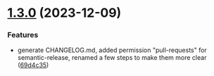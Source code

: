 # [1.3.0](https://github.com/blib-la/runpod-worker-helloworld/compare/1.2.1...1.3.0) (2023-12-09)


### Features

* generate CHANGELOG.md, added permission "pull-requests" for semantic-release, renamed a few steps to make them more clear ([69d4c35](https://github.com/blib-la/runpod-worker-helloworld/commit/69d4c35ce8d90ef83a07b263ec5b5a9f38e95403))
